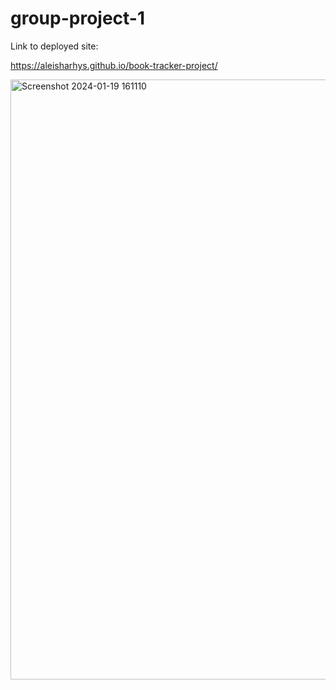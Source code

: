 # group-project-1

Link to deployed site:

https://aleisharhys.github.io/book-tracker-project/


<img width="960" alt="Screenshot 2024-01-19 161110" src="https://github.com/aleisharhys/book-tracker-project/assets/147520136/c1b33530-6839-44b7-aa29-219a5349a8fa">
